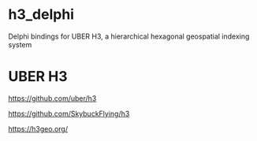 # h3_delphi
Delphi bindings for UBER H3, a hierarchical hexagonal geospatial indexing system

# UBER H3
https://github.com/uber/h3

https://github.com/SkybuckFlying/h3

https://h3geo.org/
